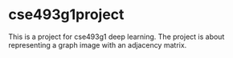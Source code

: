 # cse493g1project
 This is a project for cse493g1 deep learning. The project is about representing a graph image with an adjacency matrix.
